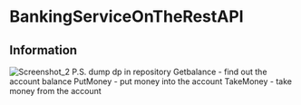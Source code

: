# BankingServiceOnTheRestAPI
## Information
![Screenshot_2](https://github.com/SuhininSovest/BankingServiceOnTheRestAPI/assets/110283391/98f3ad76-7d4b-485d-a6d9-b1cdf14fc1d0)
P.S. dump dp in repository
Getbalance - find out the account balance
PutMoney - put money into the account 
TakeMoney - take money from the account
